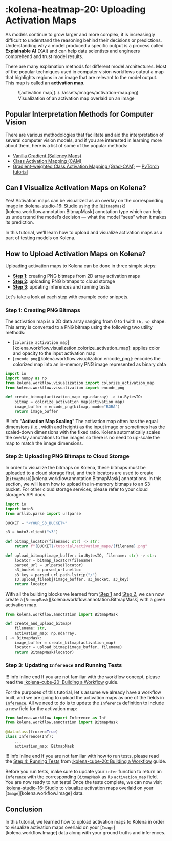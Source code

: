 
# :kolena-heatmap-20: Uploading Activation Maps

As models continue to grow larger and more complex, it is increasingly difficult to understand the reasoning behind
their decisions or predictions. Understanding why a model produced a specific output is a process called
**Explainable AI** (XAI) and can help data scientists and engineers comprehend and trust model results.

There are many explanation methods for different model architectures. Most of the popular techniques used in computer
vision workflows output a map that highlights regions in an image that are relevant to the model output. This map is
called an **activation map**.

<figure markdown>
  ![activation map](../../assets/images/activation-map.png)
  <figcaption markdown>Visualization of an activation map overlaid on an image</figcaption>
</figure>

## Popular Interpretation Methods for Computer Vision

There are various methodologies that facilitate and aid the interpretation of several computer vision models, and if you
are interested in learning more about them, here is a list of some of the popular methods:

- [Vanilla Gradient (Saliency Maps)](https://arxiv.org/abs/1312.6034)
- [Class Activation Mapping (CAM)](https://arxiv.org/abs/1512.04150)
- [Gradient-weighted Class Activation Mapping (Grad-CAM)](https://arxiv.org/abs/1610.02391) — [PyTorch tutorial](https://jacobgil.github.io/pytorch-gradcam-book/introduction.html)

## Can I Visualize Activation Maps on Kolena?

Yes! Activation maps can be visualized as an overlay on the corresponding image in
[<nobr>:kolena-studio-16: Studio</nobr>](https://app.kolena.com/redirect/studio) using the
[`BitmapMask`][kolena.workflow.annotation.BitmapMask]
annotation type which can help us understand the model’s decision — what
the model “sees” when it makes its prediction.

In this tutorial, we’ll learn how to upload and visualize activation maps as a part of testing models on Kolena.

## How to Upload Activation Maps on Kolena?

Uploading activation maps to Kolena can be done in three simple steps:

- [**Step 1**](#step-1-creating-png-bitmaps): creating PNG bitmaps from 2D array activation maps
- [**Step 2**](#step-2-uploading-png-bitmaps-to-cloud-storage): uploading PNG bitmaps to cloud storage
- [**Step 3**](#step-3-updating-inference-and-running-tests): updating inferences and running tests

Let's take a look at each step with example code snippets.

### Step 1: Creating PNG Bitmaps

The activation map is a 2D data array ranging from 0 to 1 with `(h, w)` shape. This array is converted to a PNG bitmap
using the following two utility methods:

- [`colorize_activation_map`][kolena.workflow.visualization.colorize_activation_map]:
  applies color and opacity to the input activation map
- [`encode_png`][kolena.workflow.visualization.encode_png]:
  encodes the colorized map into an in-memory PNG image represented as binary data

```python
import io
import numpy as np
from kolena.workflow.visualization import colorize_activation_map
from kolena.workflow.visualization import encode_png

def create_bitmap(activation_map: np.ndarray) -> io.BytesIO:
    bitmap = colorize_activation_map(activation_map)
    image_buffer = encode_png(bitmap, mode="RGBA")
    return image_buffer
```

!!! info "**Activation Map Scaling**"
    The activation map often has the equal dimensions (i.e., width and height) as the input image or sometimes has the
    scaled-down dimensions with the fixed ratio. Kolena automatically scales the overlay annotations to the images so
    there is no need to up-scale the map to match the image dimensions.

### Step 2: Uploading PNG Bitmaps to Cloud Storage

In order to visualize the bitmaps on Kolena, these bitmaps must be uploaded to a cloud storage first, and their locators
are used to create [`BitmapMask`][kolena.workflow.annotation.BitmapMask] annotations. In this section, we will learn
how to upload the in-memory bitmaps to an S3 bucket. For other cloud storage services, please refer to your cloud
storage's API docs.

```python
import io
import boto3
from urllib.parse import urlparse

BUCKET = "<YOUR_S3_BUCKET>"

s3 = boto3.client("s3")

def bitmap_locator(filename: str) -> str:
    return f"{BUCKET}/tutorial/activation_maps/{filename}.png"

def upload_bitmap(image_buffer: io.BytesIO, filename: str) -> str:
    locator = bitmap_locator(filename)
    parsed_url = urlparse(locator)
    s3_bucket = parsed_url.netloc
    s3_key = parsed_url.path.lstrip("/")
    s3.upload_fileobj(image_buffer, s3_bucket, s3_key)
    return locator
```

With all the building blocks we learned from [Step 1](#step-1-creating-png-bitmaps) and
[Step 2](#step-2-uploading-png-bitmaps-to-cloud-storage), we can now create a
[`BitmapMask`][kolena.workflow.annotation.BitmapMask] with a given activation map.

```python
from kolena.workflow.annotation import BitmapMask

def create_and_upload_bitmap(
    filename: str,
    activation_map: np.ndarray,
) -> BitmapMask:
    image_buffer = create_bitmap(activation_map)
    locator = upload_bitmap(image_buffer, filename)
    return BitmapMask(locator)
```

### Step 3: Updating `Inference` and Running Tests

!!! info inline end
    If you are not familiar with the workflow concept, please read the
    [:kolena-cube-20: Building a Workflow](../building-a-workflow.md) guide.

For the purposes of this tutorial, let's assume we already have a workflow built, and we are going to upload
the activation maps as one of the fields in [`Inference`](../building-a-workflow.md#inference-type).
All we need to do is to update the `Inference` definition to include a new field for the activation map:

```python
from kolena.workflow import Inference as Inf
from kolena.workflow.annotation import BitmapMask

@dataclass(frozen=True)
class Inference(Inf):
    ...
    activation_map: BitmapMask
```

!!! info inline end
    If you are not familiar with how to run tests, please read the
    [Step 4: Running Tests](../building-a-workflow.md#step-4-running-tests)
    from [:kolena-cube-20: Building a Workflow](../building-a-workflow.md) guide.

Before you run tests, make sure to update your `infer` function to return an `Inference` with the corresponding
`BitmapMask` as its `activation_map` field. You are now ready to run tests! Once the tests complete, we can now visit
[<nobr>:kolena-studio-16: Studio</nobr>](https://app.kolena.com/redirect/studio)
to visualize activation maps overlaid on your [`Image`][kolena.workflow.Image] data.

## Conclusion

In this tutorial, we learned how to upload activation maps to Kolena in order to visualize activation maps
overlaid on your [`Image`][kolena.workflow.Image] data along with your ground truths and inferences.
